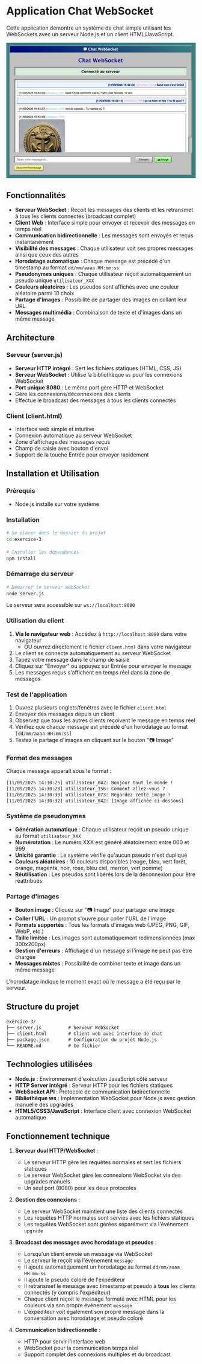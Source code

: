 # Application Chat WebSocket

Cette application démontre un système de chat simple utilisant les WebSockets avec un serveur Node.js et un client HTML/JavaScript.

![Capture d'écran de l'application de chat](image.png)

## Fonctionnalités

- **Serveur WebSocket** : Reçoit les messages des clients et les retransmet à tous les clients connectés (broadcast complet)
- **Client Web** : Interface simple pour envoyer et recevoir des messages en temps réel
- **Communication bidirectionnelle** : Les messages sont envoyés et reçus instantanément
- **Visibilité des messages** : Chaque utilisateur voit ses propres messages ainsi que ceux des autres
- **Horodatage automatique** : Chaque message est précédé d'un timestamp au format `dd/mm/aaaa HH:mm:ss`
- **Pseudonymes uniques** : Chaque utilisateur reçoit automatiquement un pseudo unique `utilisateur_XXX`
- **Couleurs aléatoires** : Les pseudos sont affichés avec une couleur aléatoire parmi 10 choix
- **Partage d'images** : Possibilité de partager des images en collant leur URL
- **Messages multimédia** : Combinaison de texte et d'images dans un même message

## Architecture

### Serveur (server.js)
- **Serveur HTTP intégré** : Sert les fichiers statiques (HTML, CSS, JS)
- **Serveur WebSocket** : Utilise la bibliothèque `ws` pour les connexions WebSocket
- **Port unique 8080** : Le même port gère HTTP et WebSocket
- Gère les connexions/déconnexions des clients
- Effectue le broadcast des messages à tous les clients connectés

### Client (client.html)
- Interface web simple et intuitive
- Connexion automatique au serveur WebSocket
- Zone d'affichage des messages reçus
- Champ de saisie avec bouton d'envoi
- Support de la touche Entrée pour envoyer rapidement

## Installation et Utilisation

### Prérequis
- Node.js installé sur votre système

### Installation
```bash
# Se placer dans le dossier du projet
cd exercice-3

# Installer les dépendances
npm install
```

### Démarrage du serveur
```bash
# Démarrer le serveur WebSocket
node server.js
```

Le serveur sera accessible sur `ws://localhost:8080`

### Utilisation du client
1. **Via le navigateur web** : Accédez à `http://localhost:8080` dans votre navigateur
   - OU ouvrez directement le fichier `client.html` dans votre navigateur
2. Le client se connecte automatiquement au serveur WebSocket
3. Tapez votre message dans le champ de saisie
4. Cliquez sur "Envoyer" ou appuyez sur Entrée pour envoyer le message
5. Les messages reçus s'affichent en temps réel dans la zone de messages

### Test de l'application
1. Ouvrez plusieurs onglets/fenêtres avec le fichier `client.html`
2. Envoyez des messages depuis un client
3. Observez que tous les autres clients reçoivent le message en temps réel
4. Vérifiez que chaque message est précédé d'un horodatage au format `[dd/mm/aaaa HH:mm:ss]`
5. Testez le partage d'images en cliquant sur le bouton "📷 Image"

### Format des messages
Chaque message apparaît sous le format :
```
[11/09/2025 14:30:25] utilisateur_042: Bonjour tout le monde !
[11/09/2025 14:30:28] utilisateur_156: Comment allez-vous ?
[11/09/2025 14:30:30] utilisateur_073: Regardez cette image !
[11/09/2025 14:30:32] utilisateur_042: [Image affichée ci-dessous]
```

### Système de pseudonymes

- **Génération automatique** : Chaque utilisateur reçoit un pseudo unique au format `utilisateur_XXX`
- **Numérotation** : Le numéro XXX est généré aléatoirement entre 000 et 999
- **Unicité garantie** : Le système vérifie qu'aucun pseudo n'est dupliqué
- **Couleurs aléatoires** : 10 couleurs disponibles (rouge, bleu, vert forêt, orange, magenta, noir, rose, bleu ciel, marron, vert pomme)
- **Réutilisation** : Les pseudos sont libérés lors de la déconnexion pour être réattribués

### Partage d'images

- **Bouton image** : Cliquez sur "📷 Image" pour partager une image
- **Coller l'URL** : Un prompt s'ouvre pour coller l'URL de l'image
- **Formats supportés** : Tous les formats d'images web (JPEG, PNG, GIF, WebP, etc.)
- **Taille limitée** : Les images sont automatiquement redimensionnées (max 300x200px)
- **Gestion d'erreurs** : Affichage d'un message si l'image ne peut pas être chargée
- **Messages mixtes** : Possibilité de combiner texte et image dans un même message

L'horodatage indique le moment exact où le message a été reçu par le serveur.

## Structure du projet

```
exercice-3/
├── server.js          # Serveur WebSocket
├── client.html        # Client web avec interface de chat
├── package.json       # Configuration du projet Node.js
└── README.md          # Ce fichier
```

## Technologies utilisées

- **Node.js** : Environnement d'exécution JavaScript côté serveur
- **HTTP Server intégré** : Serveur HTTP pour les fichiers statiques
- **WebSocket API** : Protocole de communication bidirectionnelle
- **Bibliothèque ws** : Implémentation WebSocket pour Node.js avec gestion manuelle des upgrades
- **HTML5/CSS3/JavaScript** : Interface client avec connexion WebSocket automatique

## Fonctionnement technique

1. **Serveur dual HTTP/WebSocket** :
   - Le serveur HTTP gère les requêtes normales et sert les fichiers statiques
   - Le serveur WebSocket gère les connexions WebSocket via des upgrades manuels
   - Un seul port (8080) pour les deux protocoles

2. **Gestion des connexions** :
   - Le serveur WebSocket maintient une liste des clients connectés
   - Les requêtes HTTP normales sont servies avec les fichiers statiques
   - Les requêtes WebSocket sont gérées séparément via l'événement `upgrade`

3. **Broadcast des messages avec horodatage et pseudos** :
   - Lorsqu'un client envoie un message via WebSocket
   - Le serveur le reçoit via l'événement `message`
   - Il ajoute automatiquement un horodatage au format `dd/mm/aaaa HH:mm:ss`
   - Il ajoute le pseudo coloré de l'expéditeur
   - Il retransmet le message avec timestamp et pseudo à **tous** les clients connectés (y compris l'expéditeur)
   - Chaque client reçoit le message formaté avec HTML pour les couleurs via son propre événement `message`
   - L'expéditeur voit également son propre message dans la conversation avec horodatage et pseudo coloré

4. **Communication bidirectionnelle** :
   - HTTP pour servir l'interface web
   - WebSocket pour la communication temps réel
   - Support complet des connexions multiples et du broadcast
